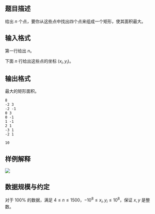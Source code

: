 ## 题目描述

给出 $n$ 个点，要你从这些点中找出四个点来组成一个矩形，使其面积最大。

## 输入格式

第一行给出 $n$。

下面 $n$ 行给出这些点的坐标 $(x_i,y_i)$。

## 输出格式

最大的矩形面积。


```input1
8
-2 3
-2 -1
0 3
0 -1
1 -1
2 1
-3 1
-2 1
```


```output1
10
```

## 样例解释

![](file://pic1.jpg)

## 数据规模与约定

对于 $100\%$ 的数据，满足 $4 \leq n \leq 1500$，$-10^8\leq x_i,y_i\leq 10^8$，保证 $x,y$ 是整数。

